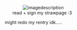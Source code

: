   ⠀   ⠀     ⠀   ⠀   ![imagedescription](https://biscuit.crd.co/assets/images/gallery100/ecbca728.gif?v=ca0f6e9d)  
  ⠀   ⠀read + sign my strawpage :3
  
  might redo my rentry idk.....
  
